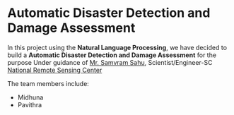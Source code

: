 # Automatic Disaster Detection and Damage Assessment

In this project using the 
**Natural Language Processing**, we have decided
to build a **Automatic Disaster Detection and Damage Assessment** for the purpose
Under guidance of [Mr. Samvram Sahu](https://www.facebook.com/samvram), Scientist/Engineer-SC [National Remote Sensing Center](https://www.nrsc.gov.in/)

The team members include:
* Midhuna
* Pavithra
